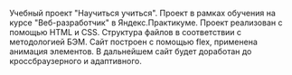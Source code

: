 Учебный проект "Научиться учиться".
Проект в рамках обучения на курсе "Веб-разработчик" в Яндекс.Практикуме. Проект реализован с помощью HTML и CSS. Структура файлов в соответствии с методологией БЭМ. Сайт построен с помощью flex, применена анимация элементов. 
В дальнейшем сайт будет доработан до кроссбраузерного и адаптивного. 